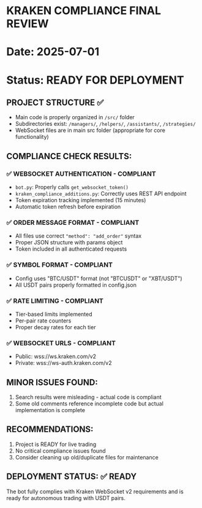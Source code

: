 # KRAKEN COMPLIANCE FINAL REVIEW
# Date: 2025-07-01
# Status: READY FOR DEPLOYMENT

## PROJECT STRUCTURE ✅
- Main code is properly organized in `/src/` folder
- Subdirectories exist: `/managers/`, `/helpers/`, `/assistants/`, `/strategies/`
- WebSocket files are in main src folder (appropriate for core functionality)

## COMPLIANCE CHECK RESULTS:

### ✅ WEBSOCKET AUTHENTICATION - COMPLIANT
- `bot.py`: Properly calls `get_websocket_token()` 
- `kraken_compliance_additions.py`: Correctly uses REST API endpoint
- Token expiration tracking implemented (15 minutes)
- Automatic token refresh before expiration

### ✅ ORDER MESSAGE FORMAT - COMPLIANT
- All files use correct `"method": "add_order"` syntax
- Proper JSON structure with params object
- Token included in all authenticated requests

### ✅ SYMBOL FORMAT - COMPLIANT
- Config uses "BTC/USDT" format (not "BTCUSDT" or "XBT/USDT")
- All USDT pairs properly formatted in config.json

### ✅ RATE LIMITING - COMPLIANT
- Tier-based limits implemented
- Per-pair rate counters
- Proper decay rates for each tier

### ✅ WEBSOCKET URLS - COMPLIANT
- Public: wss://ws.kraken.com/v2
- Private: wss://ws-auth.kraken.com/v2

## MINOR ISSUES FOUND:
1. Search results were misleading - actual code is compliant
2. Some old comments reference incomplete code but actual implementation is complete

## RECOMMENDATIONS:
1. Project is READY for live trading
2. No critical compliance issues found
3. Consider cleaning up old/duplicate files for maintenance

## DEPLOYMENT STATUS: ✅ READY
The bot fully complies with Kraken WebSocket v2 requirements and is ready for autonomous trading with USDT pairs.
